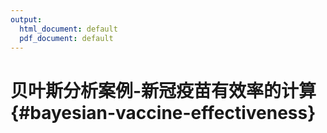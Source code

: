 ```yaml
---
output:
  html_document: default
  pdf_document: default
---
```


# 贝叶斯分析案例-新冠疫苗有效率的计算 {#bayesian-vaccine-effectiveness}



